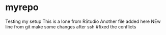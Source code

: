 # myrepo
Testing my setup
This is a lone from RStudio
Another file added here
NEw line from git
make some changes after ssh
#fixed  the conflicts

